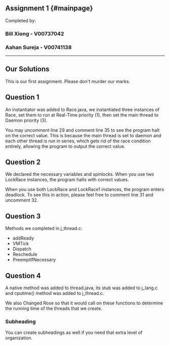 Assignment 1			{#mainpage}
------------

Completed by:

### Bill Xiong - V00737042 ###
### Aahan Sureja - V00741138 ###

 ---


## Our Solutions ##

This is our first assignment. Please don't murder our marks.

## Question 1 ##

An instantiator was added to Race.java, we instantiated three instances of Race, set them to run at Real-Time priority (1), then set the main thread to Daemon priority (3).

You may uncomment line 29 and comment line 35 to see the program halt on the correct value. This is because the main thread is set to daemon and each other thread is run in series, which gets rid of the race condition entirely, allowing the program to output the correct value.

## Question 2 ##

We declared the necessary variables and spinlocks. When you use two LockRace instances, the program halts with correct values. 

When you use both LockRace and LockRace1 instances, the program enters deadlock. To see this in action, please feel free to comment line 31 and uncomment 32.

## Question 3 ##

Methods we completed in j\_thread.c:
-	addReady
-	VMTick
-	Dispatch
-	Reschedule
-	PreemptIfNecessary

## Question 4 ##

A native method was added to thread.java, its stub was added to j\_lang.c and cputime() method was added to j\_thread.c.

We also Changed Rose so that it would call on these functions to determine the running time of the threads that we create.

### Subheading ###

You can create subheadings as well if you need that extra level of organization.
